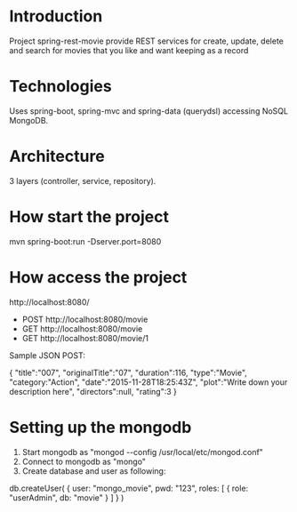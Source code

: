 # Introduction
Project spring-rest-movie provide REST services for create, update, delete and search for movies that you like and want keeping as a record

# Technologies
Uses spring-boot, spring-mvc and spring-data (querydsl) accessing NoSQL MongoDB. 

# Architecture
3 layers (controller, service, repository).

# How start the project
mvn spring-boot:run -Dserver.port=8080

# How access the project
http://localhost:8080/

- POST  http://localhost:8080/movie
- GET   http://localhost:8080/movie
- GET   http://localhost:8080/movie/1

Sample JSON POST:

{
  "title":"007",
  "originalTitle":"07",
  "duration":116,
  "type":"Movie",
  "category:"Action",
  "date":"2015-11-28T18:25:43Z",
  "plot":"Write down your description here",
  "directors":null,
  "rating":3
}

# Setting up the mongodb
1. Start mongodb as "mongod --config /usr/local/etc/mongod.conf"
2. Connect to mongodb as "mongo"
3. Create database and user as following:

db.createUser(
  {
    user: "mongo_movie",
    pwd: "123",
    roles: [
      {
        role: "userAdmin",
        db: "movie"
      }
    ]
  }
)

